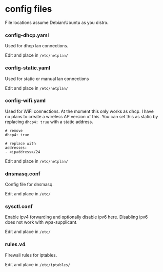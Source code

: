 # config files
File locations assume Debian/Ubuntu as you distro.

### config-dhcp.yaml
Used for dhcp lan connections.

Edit and place in `/etc/netplan/`

### config-static.yaml
Used for static or manual lan connections

Edit and place in `/etc/netplan/`

### config-wifi.yaml
Used for WiFi connections. At the moment this only works as dhcp. I have no plans to create a wireless AP version of this. You can set this as static by replacing `dhcp4: true` with a static address.
```
# remove
dhcp4: true

# replace with
addresses:
- <ipaddress>/24
```

Edit and place in `/etc/netplan/`

### dnsmasq.conf
Config file for dnsmasq.

Edit and place in `/etc/`

### sysctl.conf
Enable ipv4 forwarding and optionally disable ipv6 here. Disabling ipv6 does not work with wpa-supplicant.

Edit and place in `/etc/`

### rules.v4
Firewall rules for iptables.

Edit and place in `/etc/iptables/`
